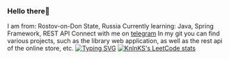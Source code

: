 ### Hello there👋

I am from: Rostov-on-Don State, Russia
Currently learning: Java, Spring Framework, REST API
Connect with me on [telegram](https://t.me/wolroys)
In my git you can find various projects, such as the library web application, as well as the rest api of the online store, etc.
[![Typing SVG](https://readme-typing-svg.herokuapp.com?color=%2336BCF7&lines=Computer+science+student)](https://git.io/typing-svg)
[![KnlnKS's LeetCode stats](https://leetcode-stats-six.vercel.app/api?username=Wolroys&theme=dark)](https://github.com/KnlnKS/leetcode-stats)
